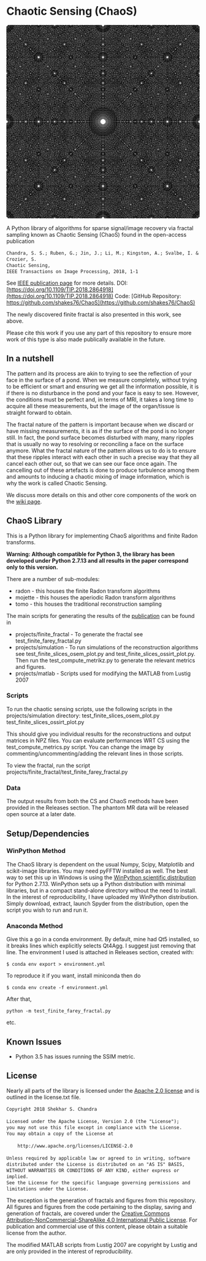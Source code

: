 # Chaotic Sensing (ChaoS)
![Finite Fractal](projects/finite_fractal/farey_image_1031_1.png)

A Python library of algorithms for sparse signal/image recovery via fractal sampling known as Chaotic Sensing (ChaoS) found in the open-access publication
```
Chandra, S. S.; Ruben, G.; Jin, J.; Li, M.; Kingston, A.; Svalbe, I. & Crozier, S.
Chaotic Sensing,
IEEE Transactions on Image Processing, 2018, 1-1
```

See [IEEE publication page](https://doi.org/10.1109/TIP.2018.2864918) for more details.
DOI: [https://doi.org/10.1109/TIP.2018.2864918](https://doi.org/10.1109/TIP.2018.2864918)
Code: [GitHub Repository: https://github.com/shakes76/ChaoS](https://github.com/shakes76/ChaoS)

The newly discovered finite fractal is also presented in this work, see above.

Please cite this work if you use any part of this repository to ensure more work of this type is also made publically available in the future.

## In a nutshell
The pattern and its process are akin to trying to see the reflection of your face in the surface of a pond. When we measure completely, without trying to be efficient or smart and ensuring we get all the information possible, it is if there is no disturbance in the pond and your face is easy to see. However, the conditions must be perfect and, in terms of MRI, it takes a long time to acquire all these measurements, but the image of the organ/tissue is straight forward to obtain. 

The fractal nature of the pattern is important because when we discard or have missing measurements, it is as if the surface of the pond is no longer still. In fact, the pond surface becomes disturbed with many, many ripples that is usually no way to resolving or reconciling a face on the surface anymore. What the fractal nature of the pattern allows us to do is to ensure that these ripples interact with each other in such a precise way that they all cancel each other out, so that we can see our face once again. The cancelling out of these artefacts is done to produce turbulence among them and amounts to inducing a chaotic mixing of image information, which is why the work is called Chaotic Sensing. 

We discuss more details on this and other core components of the work on the [wiki page](https://github.com/shakes76/ChaoS/wiki).

## ChaoS Library
This is a Python library for implementing ChaoS algorithms and finite Radon transforms.

**Warning: Although compatible for Python 3, the library has been developed under Python 2.7.13 and all results in the paper correspond only to this version.**

There are a number of sub-modules:

* radon - this houses the finite Radon transform algorithms
* mojette - this houses the aperiodic Radon transform algorithms
* tomo - this houses the traditional reconstruction sampling

The main scripts for generating the results of the [publication](https://doi.org/10.1109/TIP.2018.2864918) can be found in
* projects/finite_fractal - To generate the fractal see test_finite_farey_fractal.py
* projects/simulation - To run simulations of the reconstruction algorithms see test_finite_slices_osem_plot.py and test_finite_slices_ossirt_plot.py. Then run the test_compute_metrikz.py to generate the relevant metrics and figures.
* projects/matlab - Scripts used for modifying the MATLAB from Lustig 2007

### Scripts
To run the chaotic sensing scripts, use the following scripts in the projects/simulation directory: test_finite_slices_osem_plot.py test_finite_slices_ossirt_plot.py

This should give you individual results for the reconstructions and output matrices in NPZ files. You can evaluate performances WRT CS using the test_compute_metrics.py script. You can change the image by commenting/uncommenting/adding the relevant lines in those scripts.

To view the fractal, run the script projects/finite_fractal/test_finite_farey_fractal.py

### Data
The output results from both the CS and ChaoS methods have been provided in the Releases section. The phantom MR data will be released open source at a later date.

## Setup/Dependencies
### WinPython Method
The ChaoS library is dependent on the usual Numpy, Scipy, Matplotlib and scikit-image libraries. You may need pyFFTW installed as well.
The best way to set this up in Windows is using the [WinPython scientific distribution](https://sourceforge.net/projects/winpython/files/WinPython_2.7/2.7.13.1/) for Python 2.7.13.
WinPython sets up a Python distribution with minimal libraries, but in a compact stand-alone directory without the need to install.
In the interest of reproducibility, I have uploaded my WinPython distribution. Simply download, extract, launch Spyder from the distribution, open the script you wish to run and run it.

### Anaconda Method
Give this a go in a conda environment. By default, mine had Qt5 installed, so it breaks lines which explicitly selects Qt4Agg. I suggest just removing that line. 
The environment I used is attached in Releases section, created with:
```
$ conda env export > environment.yml
```

To reproduce it if you want, install miniconda then do
```
$ conda env create -f environment.yml
```

After that,
```
python -m test_finite_farey_fractal.py 
```
etc.

## Known Issues
* Python 3.5 has issues running the SSIM metric.

## License
Nearly all parts of the library is licensed under the [Apache 2.0 license](http://www.apache.org/licenses/LICENSE-2.0) and is outlined in the license.txt file.
```
Copyright 2018 Shekhar S. Chandra

Licensed under the Apache License, Version 2.0 (the "License");
you may not use this file except in compliance with the License.
You may obtain a copy of the License at

    http://www.apache.org/licenses/LICENSE-2.0

Unless required by applicable law or agreed to in writing, software
distributed under the License is distributed on an "AS IS" BASIS,
WITHOUT WARRANTIES OR CONDITIONS OF ANY KIND, either express or implied.
See the License for the specific language governing permissions and
limitations under the License.
```
The exception is the generation of fractals and figures from this repository. All figures and figures from the code pertaining to the display, saving and generation of fractals, are covered under the [Creative Commons Attribution-NonCommercial-ShareAlike 4.0 International Public License](http://creativecommons.org/licenses/by-nc-sa/4.0/).
For publication and commercial use of this content, please obtain a suitable license from the author.

The modified MATLAB scripts from Lustig 2007 are copyright by Lustig and are only provided in the interest of reproducibility.
